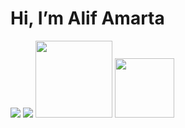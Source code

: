 # Hi, I’m Alif Amarta 

[<img src="https://img.shields.io/badge/facebook-blue?style=for-the-badge&logo=facebook"/>](https://facebook.com/CaptainSlow21)
[<img src="https://img.shields.io/badge/Instagram-E4405F?style=for-the-badge&logo=instagram&logoColor=white"/>](https://instagram.com/alifamarta_)
[<img src="https://img.shields.io/badge/twitter%2Fx-black?style=for-the-badge&logo=x" width="123"/>](https://twitter.com/alifamarta_)
[<img src="https://img.shields.io/badge/github-white?style=for-the-badge&logo=github&logoColor=black" width="95"/>](https://github.com/alifamarta)
